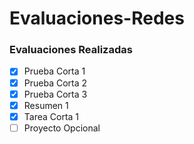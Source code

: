 # Evaluaciones-Redes


### Evaluaciones Realizadas

- [X] Prueba Corta 1
- [X] Prueba Corta 2
- [X] Prueba Corta 3
- [X] Resumen 1
- [X] Tarea Corta 1
- [ ] Proyecto Opcional
